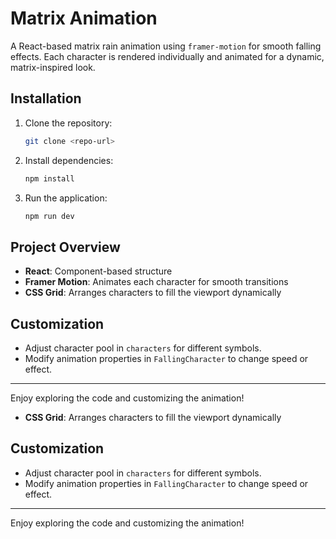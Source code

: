 # Matrix Animation

A React-based matrix rain animation using `framer-motion` for smooth falling effects. Each character is rendered individually and animated for a dynamic, matrix-inspired look.

## Installation

1. Clone the repository:
   ```bash
   git clone <repo-url>
   ```
2. Install dependencies:
   ```bash
   npm install
   ```
3. Run the application:
   ```bash
   npm run dev
   ```

## Project Overview

- **React**: Component-based structure
- **Framer Motion**: Animates each character for smooth transitions
- **CSS Grid**: Arranges characters to fill the viewport dynamically

## Customization

- Adjust character pool in `characters` for different symbols.
- Modify animation properties in `FallingCharacter` to change speed or effect.

---

Enjoy exploring the code and customizing the animation!
- **CSS Grid**: Arranges characters to fill the viewport dynamically

## Customization

- Adjust character pool in `characters` for different symbols.
- Modify animation properties in `FallingCharacter` to change speed or effect.

---

Enjoy exploring the code and customizing the animation!